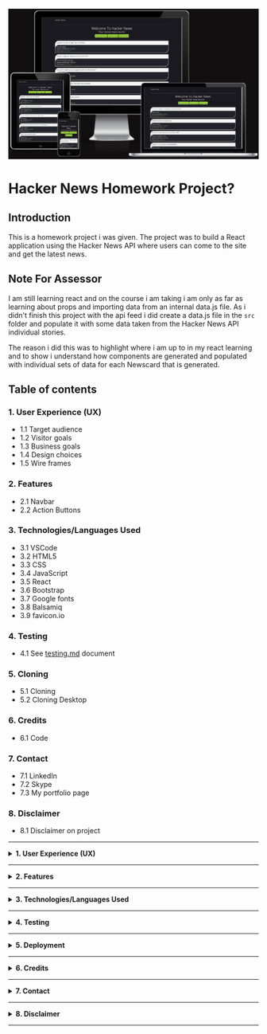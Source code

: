![Homepage displayed on multiple devices](/src/assets/images/am-i-responsive.png)

# **Hacker News Homework Project?**

## **Introduction**

This is a homework project i was given. The project was to build a React application using the Hacker News API where users can come to the site and get the latest news. 

## **Note For Assessor**
I am still learning react and on the course i am taking i am only as far as learning about props and importing data from an internal data.js file. As i didn't finish this project with the api feed i did create a data.js file in the `src` folder and populate it with some data taken from the Hacker News API individual stories. 

The reason i did this was to highlight where i am up to in my react learning and to show i understand how components are generated and populated with individual sets of data for each Newscard that is generated.

## **Table of contents** 

### **1. User Experience (UX)**
  * 1.1 Target audience
  * 1.2 Visitor goals
  * 1.3 Business goals
  * 1.4 Design choices
  * 1.5 Wire frames

### **2. Features**
  * 2.1 Navbar
  * 2.2 Action Buttons

### **3. Technologies/Languages Used**
  * 3.1 VSCode
  * 3.2 HTML5
  * 3.3 CSS
  * 3.4 JavaScript
  * 3.5 React
  * 3.6 Bootstrap
  * 3.7 Google fonts 
  * 3.8 Balsamiq
  * 3.9 favicon.io

### **4. Testing**
  * 4.1 See [testing.md](testing.md) document 

### **5. Cloning**

  * 5.1 Cloning 
  * 5.2 Cloning Desktop

### **6. Credits**
  * 6.1 Code

### **7. Contact**
  * 7.1 LinkedIn
  * 7.2 Skype
  * 7.3 My portfolio page

### **8. Disclaimer**

  * 8.1 Disclaimer on project 

<hr>

<details>
<summary><strong>1. User Experience (UX)</strong></summary>
<br/>

#### **1.1 Target Audience**

Anyone who wishes to use the site to read the latest news on the Hacker News API. 

#### **1.2 Visitor goals** 

I want to be able to come to the site and easily read the latest news.

#### **1.3 Business goals**

No business or monetary goals, this was a homework project i was given to complete. 

#### **1.4 Design choices** 

A very simple SPA (Single Page Application) powered by the Hacker News API.

#### **FONTS**

* I decided i would use the Google fonts [Open Sans](https://fonts.google.com/specimen/Open+Sans?preview.text=Whose%20paying%20the%20bill&preview.text_type=custom). Open Sans is a humanist sans serif typeface designed by Steve Matteson. Open Sans was designed with an upright stress, open forms and a neutral, yet friendly appearance. It was optimized for print, web, and mobile interfaces, and has excellent legibility characteristics in its letterforms.

![Image of how the font will look](/src/assets/images/open-sans-font.png)
 
#### **COLORS**

* The color palette for the project can be found below.<br>

![Image of the color pallet used for the project](/src/assets/images/colour-scheme.png)

#### **1.5 Wire Frames** 

The wireframes for the project can be seen below. There is a wireframe for desktop, tablet and mobile.

#### **DESKTOP**
![Desktop Wireframe](/src/assets/images/homepage-desktop-unloaded.png)<br/>
![Desktop Wireframe](/src/assets/images/homepage-desktop-loaded.png)<br/>

#### **TABLET**
![Tablet Wireframe](/src/assets/images/homepage-tablet-unloaded.png)<br/>
![Tablet Wireframe](/src/assets/images/homepage-tablet-opened.png)<br/>

#### **MOBILE**
![Mobile Wireframe](/src/assets/images/homepage-mobile-unloaded.png)<br/>
![Mobile Wireframe](/src/assets/images/homepage-mobile-opened.png)<br/>

</details>

<hr>

<details>
<summary><strong>2. Features</strong></summary>
<br/>

#### **2.1 Navbar** 

* The navbar is a simple Bootstrap navbar that is responsive and will change depending on the screen size. As this is an SPA there was no need to add extra pages to the Navbar.

![Image of the navbar](/src/assets/images/navbar.png)

#### **2.2 Action Buttons**

![Image of action buttons](/src/assets/images/action-buttons.png)

There are 3x action buttons for the user to interact with. 

1. Read Latest News 
When the user clicks on this button it will activate the api feed and generate all of the latest news stories for the user to scroll through and interact with

2. Read Top News
When the user clicks on this button it will activate the api feed and generate all of the top news stories for the user to scroll through and interact with

3. Reset All News
When the user clicks on this button it will reset the page and delete all of the news posts that were previously generated and showing. 

</details>

<hr>

<details>
<summary><strong>3. Technologies/Languages Used</strong></summary>
<br/>

3.1 [VSCode](https://code.visualstudio.com/) - Is the IDE i used for coding this project<br>
3.2 [HTML5](https://developer.mozilla.org/en-US/docs/Learn/HTML) - This is the markup language i used for this project.<br>
3.3 [CSS](https://developer.mozilla.org/en-US/docs/Learn/CSS) - I used CSS to help alter and adjust the presentation of the website to create a pleasant user experience.<br>
3.4 [JavaScript](https://developer.mozilla.org/en-US/docs/Web/JavaScript) - JavaScript was used to do the mathematics to give the user the full breakdown<br>
3.5 [React](https://reactjs.org/) - As part of the homework assignment i had to use the React library for this building of this project<br>
3.6 [Bootstrap](https://getbootstrap.com/) - Bootstrap is the most popular CSS Framework for developing responsive and mobile-first websites. Bootstrap 5 is the version i used for the development of this project.<br>
3.7 [Google fonts](https://fonts.google.com/) - Launched in 2010 Google Fonts is a library of 1,023 free licensed font families.<br>
3.8 [Balsamiq](https://balsamiq.com/)- Balsamiq Wireframes is a rapid low-fidelity UI wireframing tool that reproduces the experience of sketching on a notepad or whiteboard.<br>
3.9 [favicon.io](https://favicon.io/) - Favicon.io is the free favicon generator i used for the project
</details>

<hr>

<details>
<summary><strong>4. Testing</strong></summary>
<br>

* Testing information can be found in the [testing.md](testing.md) file
</details>
<hr>

<details>
<summary><strong>5. Deployment</strong></summary>
<br>

#### **5.1 Cloning**  

NOTE: Before cloning or downloading this project to use you firstly must have NodeJS and npm installed on your computer. The links below will show you a quick tutorial on how to install NodeJS and npm on both windows and Mac:

[How to install NodeJS and npm](https://www.youtube.com/watch?v=yM92Iuh35JY)<br/>
[Link to NodeJS site for downloading](https://nodejs.org/en/)

You can clone the projects repository to your local computer by following the steps below:

Cloning a repository using the command line

1. On github navigate to the project repository. ([Link Here](https://github.com/smcgdub/hacker-news-homework-react))
2. Click on the tab that says code 
3. From the menu select HTTPS
4. Click on the copy button to the right of the HTTPS url
5. Open the terminal in your IDE
6. Change the current working directory to the location where you want the cloned directory.
7. In terminal type `git clone` and then paste the URL you copied earlier 
8. Press Enter to create your local clone.

#### **5.2 Cloning Desktop**
You can also clone the project using Github Desktop. To do this you can do the following: 

1. On github navigate to the project repository. ([Link Here](https://github.com/smcgdub/hacker-news-homework-react))
2. Click on the tab that says code 
3. Click on Download ZIP
4. Unzip the repository after it downloads to your machine and then drag the unzipped files into your IDE.

NOTE: When you have this project, NodeJS and npm installed on your computer to run the project go to the terminal and type in `npm start` and the project will run on your local machine.
</details>

<hr>

<details>
<summary><strong>6. Credits</strong></summary> 
<br>

#### **6.1 Code** 

* The flicker effect on page load code was compiled using the [Angry Tools](https://angrytools.com/css/animation/) CSS animation website 

* As i am still learning React on my current course we haven't made it as far as testing. To get a better understanding of how React testing works I used this YouTube video by Kris Foster as a guide. [Video Here](https://www.youtube.com/watch?v=ML5egqL3YFE)
</details>
<hr>

<details>
<summary><strong>7. Contact</strong></summary>
<br>

Feel free to contact me on any of the following channels:<br>

* 7.1 [LinkedIn](https://www.linkedin.com/in/stephenmcgovern01/)<br>
* 7.2 [Skype](https://join.skype.com/invite/ndruMu7qVuKZ)
* 7.3 [My portfolio page](https://stephens-portfolio.com/)
</details>

<hr>

<details>
<summary><strong>8. Disclaimer</strong></summary>
<br>

* 8.1 There is no monetization generated from this site. It is purely for educational purposes undertaken as part of a homework project.
</details>

<hr>